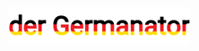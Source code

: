 <img src="https://github.com/MikeNoCap/Germanator/blob/83d609b863d6ab55f90fc87eb9bb9a3df03dde44/frontend/public/germanator_text.png" align="center"></img>
